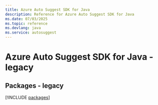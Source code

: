 ```yaml
---
title: Azure Auto Suggest SDK for Java
description: Reference for Azure Auto Suggest SDK for Java
ms.date: 07/03/2025
ms.topic: reference
ms.devlang: java
ms.service: autosuggest
---
```

# Azure Auto Suggest SDK for Java - legacy
## Packages - legacy
[!INCLUDE [packages](auto-suggest-index.md)]
